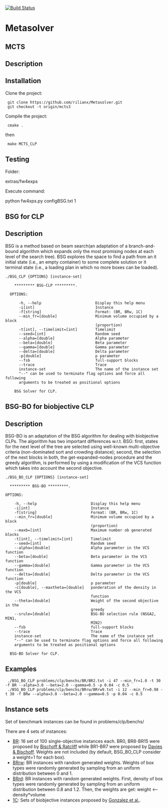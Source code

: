 [![Build Status](https://travis-ci.org/rilianx/Metasolver.svg?branch=mop-bsg)](https://travis-ci.org/rilianx/Metasolver)
# Metasolver

## MCTS

Description
------



Installation
-------- 

Clone the project:
     
     git clone https://github.com/rilianx/Metasolver.git
     git checkout -t origin/mcts3

Compile the project:
     
     cmake .
then
     
     make MCTS_CLP

Testing
-------

Folder:

  extras/fw4exps

Execute command: 

  python fw4xps.py configBSG.txt 1


## BSG for CLP
Description
------
BSG is a method based on beam search(an adaptation of a branch-and-bound 
algorithm which expands only the most promising nodes at each level of the search tree).
BSG explores the space to find a path from an it initial state (i.e., an empty container) 
to some complete solution or it terminal state
(i.e., a loading plan in which no more boxes can be loaded).
```
./BSG_CLP {OPTIONS} [instance-set]

    ********* BSG-CLP *********.

  OPTIONS:

      -h, --help                        Display this help menu
      -i[int]                           Instance
      -f[string]                        Format: (BR, BRw, 1C)
      --min_fr=[double]                 Minimum volume occupied by a block
                                        (proportion)
      -t[int], --timelimit=[int]        Timelimit
      --seed=[int]                      Random seed
      --alpha=[double]                  Alpha parameter
      --beta=[double]                   Beta parameter
      --gamma=[double]                  Gamma parameter
      --delta=[double]                  Delta parameter
      -p[double]                        p parameter
      --fsb                             full-support blocks
      --trace                           Trace
      instance-set                      The name of the instance set
      "--" can be used to terminate flag options and force all following
      arguments to be treated as positional options

    BSG Solver for CLP.
```

## BSG-BO for biobjective CLP

Description
------
BSG-BO is an adaptation of the BSG algorithm for dealing with
biobjective CLPs. The algorithm has two important
differences w.r.t. BSG:
first, states for the next level of the tree
are selected using well-known
multi-objective criteria
(non-dominated sort and crowding distance);
second, the selection of the next blocks in both,
the get-expanded-nodes procedure
and the greedy algorithm, is performed
by using a modification of the VCS function
which takes into account the second objective.

```
./BSG_BO_CLP {OPTIONS} [instance-set]

  ********* BSG-BO *********.

OPTIONS:

    -h, --help                        Display this help menu
    -i[int]                           Instance
    -f[string]                        Format: (BR, BRw, 1C)
    --min_fr=[double]                 Minimum volume occupied by a block
                                      (proportion)
    --maxb=[int]                      Maximum number ob generated blocks
    -t[int], --timelimit=[int]        Timelimit
    --seed=[int]                      Random seed
    --alpha=[double]                  Alpha parameter in the VCS function
    --beta=[double]                   Beta parameter in the VCS function
    --gamma=[double]                  Gamma parameter in the VCS function
    --delta=[double]                  Delta parameter in the VCS function
    -p[double]                        p parameter
    -c[double], --maxtheta=[double]   ponderation of the density in the VCS
                                      function
    --theta=[double]                  Weight of the second objective in the
                                      greedy
    --srule=[double]                  BSG-BO selection rule (NSGA2, MIN1,
                                      MIN2)
    --fsb                             full-support blocks
    --trace                           Trace
    instance-set                      The name of the instance set
    "--" can be used to terminate flag options and force all following
    arguments to be treated as positional options

  BSG-BO Solver for CLP.

```

Examples
-----
     ./BSG_BO_CLP problems/clp/benchs/BR/BR2.txt -i 47 --min_fr=1.0 -t 30 -f BR --alpha=3.0 --beta=2.0 --gamma=0.5 -p 0.04 -c 0.5
     ./BSG_BO_CLP problems/clp/benchs/BRrw/BRrw9.txt -i 12 --min_fr=0.98 -t 30 -f BRw --alpha=3.0 --beta=2.0 --gamma=0.5 -p 0.04 -c 0.5

Instance sets
-----
Set of benchmark instances can be found in problems/clp/benchs/

There are 4 sets of instances:

* [BR](https://github.com/rilianx/Metasolver/tree/master/problems/clp/benchs/BR): 16 set of 100 single-objective instances each. BR0, BR8-BR15 were proposed by [Bischoff & Ratcliff](https://www.sciencedirect.com/science/article/pii/030504839500015G) while
BR1-BR7 were proposed by [Davies & Bischoff](https://www.sciencedirect.com/science/article/abs/pii/S0377221798001398).
Weights are not included (by default, BSG_BO_CLP consider a weight=1 for each box).
* [BRrw](https://github.com/rilianx/Metasolver/tree/master/problems/clp/benchs/BRrw): BR instances with random generated weights. Weights of box types were randomly generated
by sampling from an uniform distribution between 0 and 1.
* [BRrd](https://github.com/rilianx/Metasolver/tree/master/problems/clp/benchs/BRrd): BR instances with random generated weights. First, density of box types were
randomly generated by sampling from an uniform distribution between 0.8 and 1.2.
Then, the weights are get: weight <-- density*volume
* [1C](https://github.com/rilianx/Metasolver/tree/master/problems/clp/benchs/1C): Sets of biobjective instances proposed by [Gonzalez et al.](https://www.sciencedirect.com/science/article/pii/S1877050916319494).
